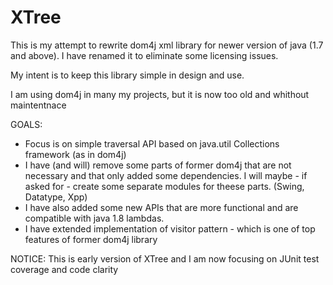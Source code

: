 # XTree
This is my attempt to rewrite dom4j xml library for newer version of java (1.7 and above). 
I have renamed it to eliminate some licensing issues.

My intent is to keep this library simple in design and use. 

I am using dom4j in many my projects, but it is now too old and whithout maintentnace

GOALS:
- Focus is on simple traversal API based on java.util Collections framework (as in dom4j)
- I have (and will) remove some parts of former dom4j that are not necessary and that only added some dependencies. I will maybe - if asked for - create some separate modules for theese parts. (Swing, Datatype, Xpp) 
- I have also added some new APIs that are more functional and are compatible with java 1.8 lambdas.
- I have extended implementation of visitor pattern - which is one of top features of former dom4j library

NOTICE:
This is early version of XTree and I am now focusing on JUnit test coverage and code clarity
